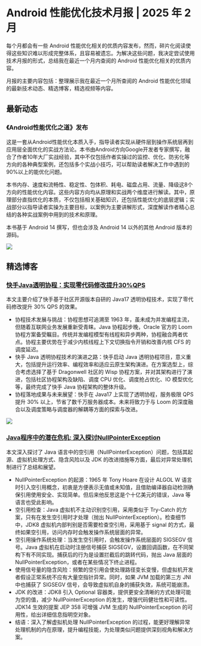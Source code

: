 # Android 性能优化技术月报 | 2025 年 2 月
每个月都会有一些 Android 性能优化相关的优质内容发布，然而，碎片化阅读使得这些知识难以形成完整体系，且容易被遗忘。为解决这些问题，我决定尝试使用技术月报的形式，总结我在最近一个月内查阅的 Android 性能优化相关的优质内容。

月报的主要内容包括：整理展示我在最近一个月所查阅的 Android 性能优化领域的最新技术动态、精选博客，精选视频等内容。

## 最新动态
### 《Android性能优化之道》发布
这是一套从Android性能优化本质入手，指导读者实现从硬件层到操作系统层再到应用层全面优化的实战方法论。本书由Android方向Google开发者专家撰写，融合了作者10年大厂实战经验，其中不仅包括作者实操过的监控、优化、防劣化等方向的各种典型案例，还包括多个实战小技巧，可以帮助读者解决工作中遇到的90%以上的能优化问题。

本书内存、速度和流畅性、稳定性、包体积、耗电、磁盘占用、流量、降级这8个方向的性能优化内容。这些内容方向均从原理和实战两个维度进行解读。其中，原理部分直指优化的本质，不仅包括相关基础知识，还包括性能优化的底层逻辑；实战部分以指导读者实操为主要目标，以案例为主要讲解形式，深度解读作者精心总结的各种实战案例中用到的技术和原理。

本书基于 Android 14 撰写，但也会涉及 Android 14 以外的其他 Android 版本的源码。

![](https://raw.gitmirror.com/RicardoJiang/resource/refs/heads/main/2025/march/p1.jpg)

## 精选博客
### [快手Java透明协程：实现零代码修改提升30%QPS](https://mp.weixin.qq.com/s/UqwcpQ2iqJoH0kKR_ZUT5w)
本文主要介绍了快手基于社区开源版本自研的 Java17 透明协程技术，实现了零代码修改提升 30% QPS 的效果。

- 协程技术发展与挑战：协程思想可追溯至 1963 年，虽未成为并发编程主流，但随着互联网业务发展重新受青睐。Java 协程起步晚，Oracle 官方的 Loom 协程方案备受瞩目。传统并发编程模型有线程和异步两种，协程融合两者优点。协程主要优势在于减少内核线程上下文切换指令开销和改善内核 CFS 的调度延迟。
- 快手 Java 透明协程技术的演进之路：快手启动 Java 透明协程项目，意义重大，包括提升运行效率、编程效率和适应云原生架构演进。在方案选型上，综合考虑选择了基于 Dragonwell 社区的 Wisp 协程方案，并对其架构进行了演进，包括社区协程架构及缺陷、调度 CPU 优化、调度抢占优化、IO 模型优化等，最终完成了快手 Java 协程架构的整体升级。
- 协程落地成果与未来展望：快手在 Java17 上实现了透明协程，服务极限 QPS 提升 30% 以上，节省了数千万服务器成本。未来将致力于与 Loom 的深度融合以及调度策略与调度器的解耦等方面的探索与改进。

![](https://raw.gitmirror.com/RicardoJiang/resource/refs/heads/main/2025/march/p2.webp)

### [Java程序中的潜在危机: 深入探讨NullPointerException](https://mp.weixin.qq.com/s/2AfUT0TcpOkZ34MSDgu1gA)
本文深入探讨了 Java 语言中的空引用（NullPointerException）问题，包括其起源、虚拟机处理方式、隐含风险以及 JDK 的改进措施等方面，最后对异常处理机制进行了总结和展望。

- NullPointerException 的起源：1965 年 Tony Hoare 在设计 ALGOL W 语言时引入空引用概念，初衷是方便表示无值或未知值，且借助编译器自动检测确保引用使用安全、实现简单。但后来他反思这是个十亿美元的错误，Java 等语言也受此影响。
- 空引用检查：Java 虚拟机不主动识别空引用，采用类似于 Try-Catch 的方案，只有在发生空引用时才处理（抛出 NullPointerException）。检查细节中，JDK8 虚拟机内部判别是否需要检查空引用，采用基于 signal 的方式，最终如果空引用，访问内存时会触发操作系统层面的异常。
- 空引用操作系统处理：当发生空引用时，会触发操作系统层面的 SIGSEGV 信号。Java 虚拟机在启动时注册信号捕获 SIGSEGV，设置回调函数，在不同架构下有不同实现。捕获后的行为是设置拦截后的跳转代码，抛出 Java 层面的 NullPointerException，或者在某些情况下终止进程。
- 使用信号量的隐含风险：频繁的空引用会使处理路径变长变慢，但虚拟机开发者假设正常系统不应有大量空指针异常。同时，如果 JVM 加载的第三方 JNI 中也捕获了 SIGSEGV 信号，会导致虚拟机自身的捕获失效，系统可能崩溃。
- JDK 的改进：JDK8 引入 Optional 容器类，提供更安全清晰的方式处理可能为空的值，减少 NullPointerException 的发生，增强代码健壮性和可读性。JDK14 生效的提案 JEP 358 可增强 JVM 生成的 NullPointerException 的可用性，给出详细信息指明空对象。
- 结语：深入了解虚拟机处理 NullPointerException 的过程，能更好理解异常处理机制的内在原理，提升编程技能，为处理类似问题提供深刻视角和解决方案。